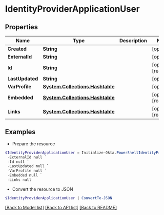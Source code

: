 # IdentityProviderApplicationUser
## Properties

Name | Type | Description | Notes
------------ | ------------- | ------------- | -------------
**Created** | **String** |  | [optional] 
**ExternalId** | **String** |  | [optional] 
**Id** | **String** |  | [optional] [readonly] 
**LastUpdated** | **String** |  | [optional] 
**VarProfile** | [**System.Collections.Hashtable**](SystemCollectionsHashtable.md) |  | [optional] 
**Embedded** | [**System.Collections.Hashtable**](SystemCollectionsHashtable.md) |  | [optional] [readonly] 
**Links** | [**System.Collections.Hashtable**](SystemCollectionsHashtable.md) |  | [optional] [readonly] 

## Examples

- Prepare the resource
```powershell
$IdentityProviderApplicationUser = Initialize-Okta.PowerShellIdentityProviderApplicationUser  -Created null `
 -ExternalId null `
 -Id null `
 -LastUpdated null `
 -VarProfile null `
 -Embedded null `
 -Links null
```

- Convert the resource to JSON
```powershell
$IdentityProviderApplicationUser | ConvertTo-JSON
```

[[Back to Model list]](../README.md#documentation-for-models) [[Back to API list]](../README.md#documentation-for-api-endpoints) [[Back to README]](../README.md)

